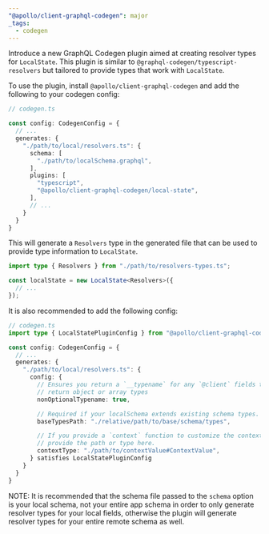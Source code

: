 ```yaml
---
"@apollo/client-graphql-codegen": major
_tags:
  - codegen
---
```


Introduce a new GraphQL Codegen plugin aimed at creating resolver types for `LocalState`. This plugin is similar to `@graphql-codegen/typescript-resolvers` but tailored to provide types that work with `LocalState`.

To use the plugin, install `@apollo/client-graphql-codegen` and add the following to your codegen config:

```ts
// codegen.ts

const config: CodegenConfig = {
  // ...
  generates: {
    "./path/to/local/resolvers.ts": {
      schema: [
        "./path/to/localSchema.graphql",
      ],
      plugins: [
        "typescript",
        "@apollo/client-graphql-codegen/local-state",
      ],
      // ...
    }
  }
}
```

This will generate a `Resolvers` type in the generated file that can be used to provide type information to `LocalState`.

```ts
import type { Resolvers } from "./path/to/resolvers-types.ts";

const localState = new LocalState<Resolvers>({
  // ...
});
```

It is also recommended to add the following config:
```ts
// codegen.ts
import type { LocalStatePluginConfig } from "@apollo/client-graphql-codegen/local-state";

const config: CodegenConfig = {
  // ...
  generates: {
    "./path/to/local/resolvers.ts": {
      config: {
        // Ensures you return a `__typename` for any `@client` fields that
        // return object or array types
        nonOptionalTypename: true,

        // Required if your localSchema extends existing schema types.
        baseTypesPath: "./relative/path/to/base/schema/types",

        // If you provide a `context` function to customize the context value,
        // provide the path or type here.
        contextType: "./path/to/contextValue#ContextValue",
      } satisfies LocalStatePluginConfig
    }
  }
}
```

NOTE: It is recommended that the schema file passed to the `schema` option is your local schema, not your entire app schema in order to only generate resolver types for your local fields, otherwise the plugin will generate resolver types for your entire remote schema as well.
